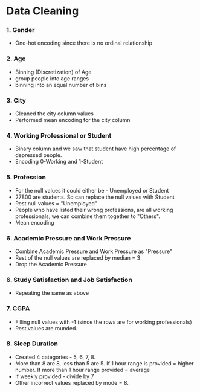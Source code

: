 # Data Cleaning

### 1. Gender

- One-hot encoding since there is no ordinal relationship

### 2. Age

- Binning (Discretization) of Age
- group people into age ranges
- binning into an equal number of bins

### 3. City

- Cleaned the city column values
- Performed mean encoding for the city column

### 4. Working Professional or Student

- Binary column and we saw that student have high percentage of depressed people.
- Encoding 0-Working and 1-Student


### 5. Profession
- For the null values it could either be - Unemployed or Student
- 27800 are students. So can replace the null values with Student
- Rest null values = "Unemployed"
- People who have listed their wrong professions, are all working professionals, we can combine them together to "Others".
- Mean encoding


### 6. Academic Pressure and Work Pressure
- Combine Academic Pressure and Work Pressure as "Pressure"
- Rest of the null values are replaced by median = 3
- Drop the Academic Pressure


### 6. Study Satisfaction and Job Satisfaction
- Repeating the same as above


### 7. CGPA
- Filling null values with -1 (since the rows are for working professionals)
- Rest values are rounded.

### 8. Sleep Duration
- Created 4 categories - 5, 6, 7, 8. 
- More than 8 are 8, less than 5 are 5. If 1 hour range is provided = higher number. If more than 1 hour range provided = average
- If weekly provided - divide by 7
- Other incorrect values replaced by mode = 8.